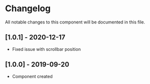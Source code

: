 # Changelog
All notable changes to this component will be documented in this file.

## [1.0.1] - 2020-12-17
- Fixed issue with scrollbar position

## [1.0.0] - 2019-09-20
- Component created
